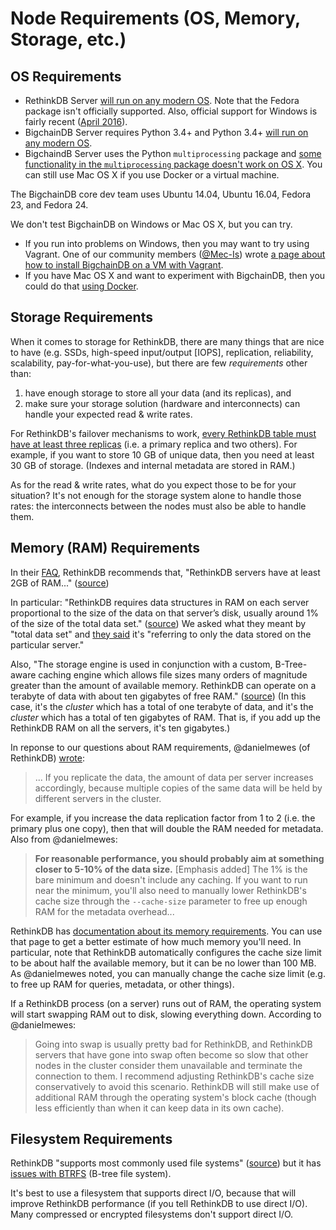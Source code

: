 # Node Requirements (OS, Memory, Storage, etc.)

## OS Requirements

* RethinkDB Server [will run on any modern OS](https://www.rethinkdb.com/docs/install/). Note that the Fedora package isn't officially supported. Also, official support for Windows is fairly recent ([April 2016](https://rethinkdb.com/blog/2.3-release/)).
* BigchainDB Server requires Python 3.4+ and Python 3.4+ [will run on any modern OS](https://docs.python.org/3.4/using/index.html).
* BigchaindB Server uses the Python `multiprocessing` package and [some functionality in the `multiprocessing` package doesn't work on OS X](https://docs.python.org/3.4/library/multiprocessing.html#multiprocessing.Queue.qsize). You can still use Mac OS X if you use Docker or a virtual machine.

The BigchainDB core dev team uses Ubuntu 14.04, Ubuntu 16.04, Fedora 23, and Fedora 24.

We don't test BigchainDB on Windows or Mac OS X, but you can try.

* If you run into problems on Windows, then you may want to try using Vagrant. One of our community members ([@Mec-Is](https://github.com/Mec-iS)) wrote [a page about how to install BigchainDB on a VM with Vagrant](https://gist.github.com/Mec-iS/b84758397f1b21f21700).
* If you have Mac OS X and want to experiment with BigchainDB, then you could do that [using Docker](../appendices/run-with-docker.html).


## Storage Requirements

When it comes to storage for RethinkDB, there are many things that are nice to have (e.g. SSDs, high-speed input/output [IOPS], replication, reliability, scalability, pay-for-what-you-use), but there are few _requirements_ other than:

1. have enough storage to store all your data (and its replicas), and
2. make sure your storage solution (hardware and interconnects) can handle your expected read & write rates.

For RethinkDB's failover mechanisms to work, [every RethinkDB table must have at least three replicas](https://rethinkdb.com/docs/failover/) (i.e. a primary replica and two others). For example, if you want to store 10 GB of unique data, then you need at least 30 GB of storage. (Indexes and internal metadata are stored in RAM.)

As for the read & write rates, what do you expect those to be for your situation? It's not enough for the storage system alone to handle those rates: the interconnects between the nodes must also be able to handle them.


## Memory (RAM) Requirements

In their [FAQ](https://rethinkdb.com/faq/), RethinkDB recommends that, "RethinkDB servers have at least 2GB of RAM..." ([source](https://rethinkdb.com/faq/))

In particular: "RethinkDB requires data structures in RAM on each server proportional to the size of the data on that server’s disk, usually around 1% of the size of the total data set." ([source](https://rethinkdb.com/limitations/)) We asked what they meant by "total data set" and [they said](https://github.com/rethinkdb/rethinkdb/issues/5902#issuecomment-230860607) it's "referring to only the data stored on the particular server."

Also, "The storage engine is used in conjunction with a custom, B-Tree-aware caching engine which allows file sizes many orders of magnitude greater than the amount of available memory. RethinkDB can operate on a terabyte of data with about ten gigabytes of free RAM." ([source](https://www.rethinkdb.com/docs/architecture/)) (In this case, it's the _cluster_ which has a total of one terabyte of data, and it's the _cluster_ which has a total of ten gigabytes of RAM. That is, if you add up the RethinkDB RAM on all the servers, it's ten gigabytes.)

In reponse to our questions about RAM requirements, @danielmewes (of RethinkDB) [wrote](https://github.com/rethinkdb/rethinkdb/issues/5902#issuecomment-230860607):

> ... If you replicate the data, the amount of data per server increases accordingly, because multiple copies of the same data will be held by different servers in the cluster.

For example, if you increase the data replication factor from 1 to 2 (i.e. the primary plus one copy), then that will double the RAM needed for metadata. Also from @danielmewes:

> **For reasonable performance, you should probably aim at something closer to 5-10% of the data size.** [Emphasis added] The 1% is the bare minimum and doesn't include any caching. If you want to run near the minimum, you'll also need to manually lower RethinkDB's cache size through the `--cache-size` parameter to free up enough RAM for the metadata overhead...

RethinkDB has [documentation about its memory requirements](https://rethinkdb.com/docs/memory-usage/). You can use that page to get a better estimate of how much memory you'll need. In particular, note that RethinkDB automatically configures the cache size limit to be about half the available memory, but it can be no lower than 100 MB. As @danielmewes noted, you can manually change the cache size limit (e.g. to free up RAM for queries, metadata, or other things).

If a RethinkDB process (on a server) runs out of RAM, the operating system will start swapping RAM out to disk, slowing everything down. According to @danielmewes:

> Going into swap is usually pretty bad for RethinkDB, and RethinkDB servers that have gone into swap often become so slow that other nodes in the cluster consider them unavailable and terminate the connection to them. I recommend adjusting RethinkDB's cache size conservatively to avoid this scenario. RethinkDB will still make use of additional RAM through the operating system's block cache (though less efficiently than when it can keep data in its own cache).


## Filesystem Requirements

RethinkDB "supports most commonly used file systems" ([source](https://www.rethinkdb.com/docs/architecture/)) but it has [issues with BTRFS](https://github.com/rethinkdb/rethinkdb/issues/2781) (B-tree file system).

It's best to use a filesystem that supports direct I/O, because that will improve RethinkDB performance (if you tell RethinkDB to use direct I/O). Many compressed or encrypted filesystems don't support direct I/O.
